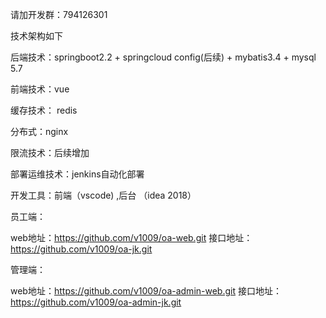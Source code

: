请加开发群：794126301

技术架构如下

后端技术：springboot2.2 + springcloud config(后续) + mybatis3.4 + mysql 5.7

前端技术：vue

缓存技术： redis

分布式：nginx

限流技术：后续增加

部署运维技术：jenkins自动化部署

开发工具：前端（vscode) ,后台 （idea 2018）

员工端：

web地址：https://github.com/v1009/oa-web.git
接口地址：https://github.com/v1009/oa-jk.git

管理端：

web地址：https://github.com/v1009/oa-admin-web.git
接口地址：https://github.com/v1009/oa-admin-jk.git

